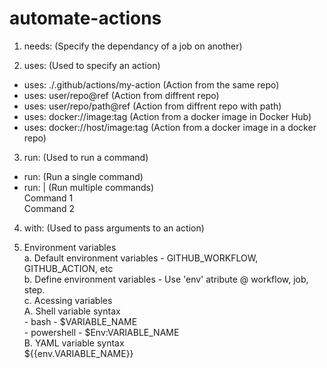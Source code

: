 # automate-actions

1. needs: (Specify the dependancy of a job on another)

2. uses: (Used to specify an action)

- uses: ./.github/actions/my-action (Action from the same repo)
- uses: user/repo@ref (Action from diffrent repo)
- uses: user/repo/path@ref (Action from diffrent repo with path)
- uses: docker://image:tag (Action from a docker image in Docker Hub)
- uses: docker://host/image:tag (Action from a docker image in a docker repo)

3. run: (Used to run a command)

- run: (Run a single command)
- run: | (Run multiple commands) <br/>
  Command 1 <br/>
  Command 2

4. with: (Used to pass arguments to an action)

5. Environment variables <br />
   a. Default environment variables - GITHUB_WORKFLOW, GITHUB_ACTION, etc <br />
   b. Define environment variables - Use 'env' atribute @ workflow, job, step. <br />
   c. Acessing variables <br />
   A. Shell variable syntax <br/> - bash - $VARIABLE_NAME <br /> - powershell - $Env:VARIABLE_NAME <br />
   B. YAML variable syntax <br />
   ${{env.VARIABLE_NAME}}
